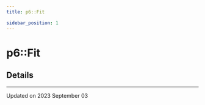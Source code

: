 ```yaml
---
title: p6::Fit

sidebar_position: 1
---
```


# p6::Fit





## Details
-------------------------------

Updated on 2023 September 03